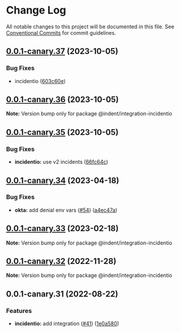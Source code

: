 # Change Log

All notable changes to this project will be documented in this file.
See [Conventional Commits](https://conventionalcommits.org) for commit guidelines.

## [0.0.1-canary.37](https://github.com/indentapis/integrations/compare/@indent/integration-incidentio@0.0.1-canary.36...@indent/integration-incidentio@0.0.1-canary.37) (2023-10-05)


### Bug Fixes

* incidentio ([603c60e](https://github.com/indentapis/integrations/commit/603c60e7036b3d3224291d1fc38e1736be054fce))





## [0.0.1-canary.36](https://github.com/indentapis/integrations/compare/@indent/integration-incidentio@0.0.1-canary.35...@indent/integration-incidentio@0.0.1-canary.36) (2023-10-05)

**Note:** Version bump only for package @indent/integration-incidentio





## [0.0.1-canary.35](https://github.com/indentapis/integrations/compare/@indent/integration-incidentio@0.0.1-canary.34...@indent/integration-incidentio@0.0.1-canary.35) (2023-10-05)


### Bug Fixes

* **incidentio:** use v2 incidents ([66fc64c](https://github.com/indentapis/integrations/commit/66fc64c738cf80cf546aa575ab5f98c7e39d7839))





## [0.0.1-canary.34](https://github.com/indentapis/integrations/compare/@indent/integration-incidentio@0.0.1-canary.33...@indent/integration-incidentio@0.0.1-canary.34) (2023-04-18)


### Bug Fixes

* **okta:** add denial env vars ([#54](https://github.com/indentapis/integrations/issues/54)) ([a4ec47a](https://github.com/indentapis/integrations/commit/a4ec47ab5a9d34e85c458333425d8bd5657a6a69))





## [0.0.1-canary.33](https://github.com/indentapis/integrations/compare/@indent/integration-incidentio@0.0.1-canary.32...@indent/integration-incidentio@0.0.1-canary.33) (2023-02-18)

**Note:** Version bump only for package @indent/integration-incidentio





## [0.0.1-canary.32](https://github.com/indentapis/integrations/compare/@indent/integration-incidentio@0.0.1-canary.31...@indent/integration-incidentio@0.0.1-canary.32) (2022-11-28)

**Note:** Version bump only for package @indent/integration-incidentio





## 0.0.1-canary.31 (2022-08-22)


### Features

* **incidentio:** add integration ([#41](https://github.com/indentapis/integrations/issues/41)) ([1e0a580](https://github.com/indentapis/integrations/commit/1e0a5808c49e494aa07a21f0aea3b29489ec39fd))
